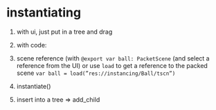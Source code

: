 # instantiating

1. with ui, just put in a tree and drag

2. with code:
  1. scene reference (with `@export var ball: PacketScene` (and select a reference from the UI) or use `load` to get a reference to the packed scene `var ball = load(”res://instancing/Ball/tscn”)`
  2. instantiate()
  3. insert into a tree ⇒ add_child
